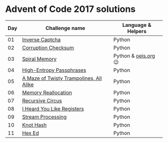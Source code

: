 # Advent of Code 2017 solutions

| Day | Challenge name | Language & Helpers |
| --- | -------------- | -------- |
| 01 | [Inverse Captcha][d01] | Python |
| 02 | [Corruption Checksum][d02] | Python |
| 03 | [Spiral Memory][d03] | Python & [oeis.org][oeis] :wink: |
| 04 | [High-Entropy Passphrases][d04] | Python |
| 05 | [A Maze of Twisty Trampolines, All Alike][d05] | Python |
| 06 | [Memory Reallocation][d06] | Python |
| 07 | [Recursive Circus][d07] | Python |
| 08 | [I Heard You Like Registers][d08] | Python |
| 09 | [Stream Processing][d09] | Python |
| 10 | [Knot Hash][d10] | Python |
| 11 | [Hex Ed][d11] | Python |

[d01]: http://adventofcode.com/2017/day/1
[d02]: http://adventofcode.com/2017/day/2
[d03]: http://adventofcode.com/2017/day/3
[d04]: http://adventofcode.com/2017/day/4
[d05]: http://adventofcode.com/2017/day/5
[d06]: http://adventofcode.com/2017/day/6
[d07]: http://adventofcode.com/2017/day/7
[d08]: http://adventofcode.com/2017/day/8
[d09]: http://adventofcode.com/2017/day/9
[d10]: http://adventofcode.com/2017/day/10
[d11]: http://adventofcode.com/2017/day/11

[oeis]: https://oeis.org
